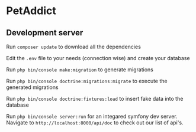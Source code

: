 # PetAddict

## Development server

Run `composer update` to download all the dependencies

Edit the `.env` file to your needs (connection wise) and create your database

Run `php bin/console make:migration` to generate migrations

Run `php bin/console doctrine:migrations:migrate` to execute the generated migrations

Run `php bin/console doctrine:fixtures:load` to insert fake data into the database

Run `php bin/console server:run` for an integared symfony dev server. Navigate to `http://localhost:8000/api/doc` to check out our list of api's.



